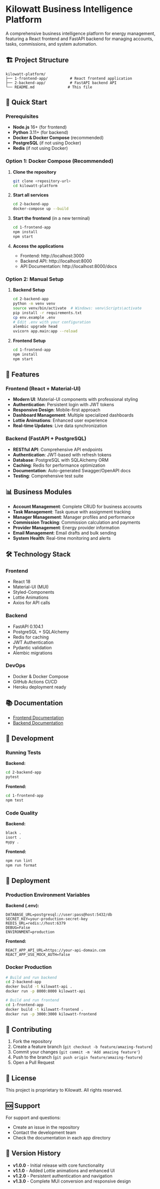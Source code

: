 # Kilowatt Business Intelligence Platform

A comprehensive business intelligence platform for energy management, featuring a React frontend and FastAPI backend for managing accounts, tasks, commissions, and system automation.

## 🏗️ Project Structure

```
kilowatt-platform/
├── 1-frontend-app/          # React frontend application
├── 2-backend-app/           # FastAPI backend API
└── README.md               # This file
```

## 🚀 Quick Start

### Prerequisites

- **Node.js** 16+ (for frontend)
- **Python** 3.11+ (for backend)
- **Docker & Docker Compose** (recommended)
- **PostgreSQL** (if not using Docker)
- **Redis** (if not using Docker)

### Option 1: Docker Compose (Recommended)

1. **Clone the repository**
   ```bash
   git clone <repository-url>
   cd kilowatt-platform
   ```

2. **Start all services**
   ```bash
   cd 2-backend-app
   docker-compose up --build
   ```

3. **Start the frontend** (in a new terminal)
   ```bash
   cd 1-frontend-app
   npm install
   npm start
   ```

4. **Access the applications**
   - Frontend: http://localhost:3000
   - Backend API: http://localhost:8000
   - API Documentation: http://localhost:8000/docs

### Option 2: Manual Setup

1. **Backend Setup**
   ```bash
   cd 2-backend-app
   python -m venv venv
   source venv/bin/activate  # Windows: venv\Scripts\activate
   pip install -r requirements.txt
   cp env.example .env
   # Edit .env with your configuration
   alembic upgrade head
   uvicorn app.main:app --reload
   ```

2. **Frontend Setup**
   ```bash
   cd 1-frontend-app
   npm install
   npm start
   ```

## 🎯 Features

### Frontend (React + Material-UI)
- **Modern UI**: Material-UI components with professional styling
- **Authentication**: Persistent login with JWT tokens
- **Responsive Design**: Mobile-first approach
- **Dashboard Management**: Multiple specialized dashboards
- **Lottie Animations**: Enhanced user experience
- **Real-time Updates**: Live data synchronization

### Backend (FastAPI + PostgreSQL)
- **RESTful API**: Comprehensive API endpoints
- **Authentication**: JWT-based with refresh tokens
- **Database**: PostgreSQL with SQLAlchemy ORM
- **Caching**: Redis for performance optimization
- **Documentation**: Auto-generated Swagger/OpenAPI docs
- **Testing**: Comprehensive test suite

## 📊 Business Modules

- **Account Management**: Complete CRUD for business accounts
- **Task Management**: Task queue with assignment tracking
- **Manager Management**: Manager profiles and performance
- **Commission Tracking**: Commission calculation and payments
- **Provider Management**: Energy provider information
- **Email Management**: Email drafts and bulk sending
- **System Health**: Real-time monitoring and alerts

## 🛠️ Technology Stack

### Frontend
- React 18
- Material-UI (MUI)
- Styled-Components
- Lottie Animations
- Axios for API calls

### Backend
- FastAPI 0.104.1
- PostgreSQL + SQLAlchemy
- Redis for caching
- JWT Authentication
- Pydantic validation
- Alembic migrations

### DevOps
- Docker & Docker Compose
- GitHub Actions CI/CD
- Heroku deployment ready

## 📚 Documentation

- [Frontend Documentation](1-frontend-app/README.md)
- [Backend Documentation](2-backend-app/README.md)

## 🔧 Development

### Running Tests

**Backend:**
```bash
cd 2-backend-app
pytest
```

**Frontend:**
```bash
cd 1-frontend-app
npm test
```

### Code Quality

**Backend:**
```bash
black .
isort .
mypy .
```

**Frontend:**
```bash
npm run lint
npm run format
```

## 🚀 Deployment

### Production Environment Variables

**Backend (.env):**
```env
DATABASE_URL=postgresql://user:pass@host:5432/db
SECRET_KEY=your-production-secret-key
REDIS_URL=redis://host:6379
DEBUG=False
ENVIRONMENT=production
```

**Frontend:**
```env
REACT_APP_API_URL=https://your-api-domain.com
REACT_APP_USE_MOCK_AUTH=false
```

### Docker Production

```bash
# Build and run backend
cd 2-backend-app
docker build -t kilowatt-api .
docker run -p 8000:8000 kilowatt-api

# Build and run frontend
cd 1-frontend-app
docker build -t kilowatt-frontend .
docker run -p 3000:3000 kilowatt-frontend
```

## 🤝 Contributing

1. Fork the repository
2. Create a feature branch (`git checkout -b feature/amazing-feature`)
3. Commit your changes (`git commit -m 'Add amazing feature'`)
4. Push to the branch (`git push origin feature/amazing-feature`)
5. Open a Pull Request

## 📄 License

This project is proprietary to Kilowatt. All rights reserved.

## 🆘 Support

For support and questions:
- Create an issue in the repository
- Contact the development team
- Check the documentation in each app directory

## 🔄 Version History

- **v1.0.0** - Initial release with core functionality
- **v1.1.0** - Added Lottie animations and enhanced UI
- **v1.2.0** - Persistent authentication and navigation
- **v1.3.0** - Complete MUI conversion and responsive design
